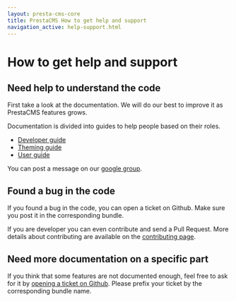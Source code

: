 ```yaml
---
layout: presta-cms-core
title: PrestaCMS How to get help and support
navigation_active: help-support.html
---
```


# How to get help and support


## Need help to understand the code

First take a look at the documentation. We will do our best to improve it as PrestaCMS features grows.

Documentation is divided into guides to help people based on their roles.

- [Developer guide][1]
- [Theming guide][2]
- [User guide][3]


You can post a message on our [google group][4].


## Found a bug in the code

If you found a bug in the code, you can open a ticket on Github.
Make sure you post it in the corresponding bundle.

If you are developer you can even contribute and send a Pull Request.
More details about contributing are available on the [contributing page][5].


## Need more documentation on a specific part

If you think that some features are not documented enough, feel free to ask for it by [opening a ticket on
Github][6].
Please prefix your ticket by the corresponding bundle name.


[1]: /presta-cms-core/developer-guide/index.html
[2]: /presta-cms-core/theming-guide/index.html
[3]: /presta-cms-core/user-guide/index.html
[4]: https://groups.google.com/forum/?hl=fr&fromgroups#!forum/prestacms-devs
[5]: /presta-cms-core/contributing.html
[6]: https://github.com/prestaconcept/prestaconcept.github.io/issues/new


